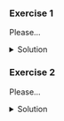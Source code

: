 ### Exercise 1

Please...

<details>
<summary>Solution</summary>
This is the solution to the first exercise.
</details>

### Exercise 2

Please...

<details>
<summary>Solution</summary>
This is the solution to the second exercise.
</details>

